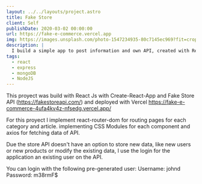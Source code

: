 ```yaml
---
layout: ../../layouts/project.astro
title: Fake Store
client: Self
publishDate: 2020-03-02 00:00:00
url: https://fake-e-commerce.vercel.app
img: https://images.unsplash.com/photo-1547234935-80c7145ec969?fit=crop&w=1400&h=700&q=75
description: |
  I build a simple app to post information and own API, created with React JS, Express and MongoDB.
tags:
  - react
  - express
  - mongoDB
  - NodeJS
---
```


This proyect was build with React Js with Create-React-App and Fake Store API (https://fakestoreapi.com/) and deployed with Vercel https://fake-e-commerce-4ufa4kv4z-nfsedg.vercel.app/

For this proyect I implement react-router-dom for routing pages for each category and article. implementing CSS Modules for each component and axios for fetching data of API.

Due the store API doesn't have an option to store new data, like new users or new products or modify the existing data, I use the login for the application an existing user on the API.

You can login with the following pre-generated user: 
Username: johnd 
Password: m38rmF$